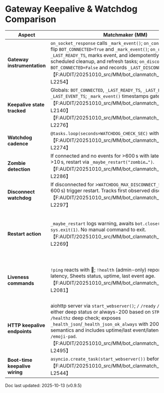 # Gateway Keepalive & Watchdog Comparison

| Aspect | Matchmaker (MM) | WelcomeCrew (WC) |
| --- | --- | --- |
| **Gateway instrumentation** | `on_socket_response` calls `_mark_event()`; `on_connect`/`on_resumed` flip `BOT_CONNECTED=True` and `_mark_event()`; `on_ready` records `_LAST_READY_TS`, marks event, and idempotently starts `_watchdog`, scheduled cleanup, and refresh tasks; `on_disconnect` flags `BOT_CONNECTED=False` and records `_LAST_DISCONNECT_TS`. 【F:AUDIT/20251010_src/MM/bot_clanmatch_prefix.py†L2161-L2254】 | Same event coverage (`on_socket_response`, `on_connect`, `on_resumed`, `on_ready`, `on_disconnect`) with identical state flips and `_watchdog` start. 【F:AUDIT/20251010_src/WC/bot_welcomecrew.py†L1397-L1437】 |
| **Keepalive state tracked** | Globals: `BOT_CONNECTED`, `_LAST_READY_TS`, `_LAST_DISCONNECT_TS`, `_LAST_EVENT_TS`; `_mark_event()` timestamps gateway traffic. 【F:AUDIT/20251010_src/MM/bot_clanmatch_prefix.py†L2130-L2140】【F:AUDIT/20251010_src/MM/bot_clanmatch_prefix.py†L2256-L2276】 | Same globals and `_mark_event()` helper. 【F:AUDIT/20251010_src/WC/bot_welcomecrew.py†L662-L702】【F:AUDIT/20251010_src/WC/bot_welcomecrew.py†L1397-L1455】 |
| **Watchdog cadence** | `@tasks.loop(seconds=WATCHDOG_CHECK_SEC)` with env default 60 s. 【F:AUDIT/20251010_src/MM/bot_clanmatch_prefix.py†L2258-L2274】 | Identical 60 s loop via `WATCHDOG_CHECK_SEC`. 【F:AUDIT/20251010_src/WC/bot_welcomecrew.py†L696-L1450】 |
| **Zombie detection** | If connected and no events for >600 s with latency missing or >10 s, restart via `_maybe_restart("zombie…")`. 【F:AUDIT/20251010_src/MM/bot_clanmatch_prefix.py†L2275-L2286】 | Same 600 s + latency>10 guard; message text slightly different but behavior matches. 【F:AUDIT/20251010_src/WC/bot_welcomecrew.py†L1452-L1461】 |
| **Disconnect watchdog** | If disconnected for >`WATCHDOG_MAX_DISCONNECT_SEC` (default 600 s) trigger restart. Tracks first observed disconnect time. 【F:AUDIT/20251010_src/MM/bot_clanmatch_prefix.py†L2288-L2297】 | Same threshold/logic. 【F:AUDIT/20251010_src/WC/bot_welcomecrew.py†L1464-L1471】 |
| **Restart action** | `_maybe_restart` logs warning, awaits `bot.close()`, then `sys.exit(1)`. No manual command to exit. 【F:AUDIT/20251010_src/MM/bot_clanmatch_prefix.py†L2261-L2269】 | `_maybe_restart` prints warning, awaits `bot.close()`, then `sys.exit(1)`; plus manual `!reboot` command (`ENABLE_CMD_REBOOT`) that sleeps 1 s then `os._exit(0)`. 【F:AUDIT/20251010_src/WC/bot_welcomecrew.py†L1439-L1471】【F:AUDIT/20251010_src/WC/bot_welcomecrew.py†L1272-L1276】 |
| **Liveness commands** | `!ping` reacts with 🏓; `!health` (admin-only) reports gateway state, latency, Sheets status, uptime, last event age. 【F:AUDIT/20251010_src/MM/bot_clanmatch_prefix.py†L2044-L2081】 | `!ping` reaction; `!health` (toggleable) reports latency, Sheets status, uptime; `!reboot` as above. 【F:AUDIT/20251010_src/WC/bot_welcomecrew.py†L1098-L1251】【F:AUDIT/20251010_src/WC/bot_welcomecrew.py†L1272-L1276】 |
| **HTTP keepalive endpoints** | aiohttp server via `start_webserver()`; `/` `/ready` `/health` return either deep status or always-200 based on `STRICT_PROBE`; `/healthz` deep check; exposes `_health_json`/`_health_json_ok_always` with 200/206/503 semantics and includes uptime/last event/latency; also serves `/emoji-pad`. 【F:AUDIT/20251010_src/MM/bot_clanmatch_prefix.py†L2303-L2495】 | Same server/endpoint strategy (without emoji proxy) using identical payload/status rules and `STRICT_PROBE` gate. 【F:AUDIT/20251010_src/WC/bot_welcomecrew.py†L1473-L1538】 |
| **Boot-time keepalive wiring** | `asyncio.create_task(start_webserver())` before `bot.start`. 【F:AUDIT/20251010_src/MM/bot_clanmatch_prefix.py†L2529-L2544】 | Same pattern in `_boot()`. 【F:AUDIT/20251010_src/WC/bot_welcomecrew.py†L1804-L1812】 |

Doc last updated: 2025-10-13 (v0.9.5)
